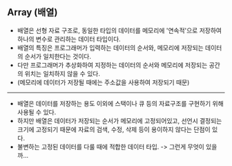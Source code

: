 Array (배열)
---
- 배열은 선형 자료 구조로, 동일한 타입의 데이터를 메모리에 '연속적'으로 저장하여 하나의 변수로 관리하는
데이터 타입이다.
- 배열의 특징은 프로그래머가 입력하는 데이터의 순서와, 메모리에 저장되는 데이터의 순서가 일치한다는 것이다.
- 다만 프로그래머가 추상화하여 지정하는 데이터의 순서와 메모리에 저장되는 공간의 위치는 일치하지 않을 수 있다.
- (메모리에 데이터가 저장될 때에는 주소값을 사용하여 저장되기 때문)
---
- 배열은 데이터를 저장하는 용도 이외에 스택이나 큐 등의 자료구조를 구현하기 위해 사용될 수 있다.
- 하지만 배열은 데이터가 저장되는 순서가 메모리에 고정되어있고, 선언시 결정되는 크기에 고정되기 때문에
자료의 검색, 수정, 삭제 등이 용이하지 않다는 단점이 있다.
- 불변하는 고정된 데이터를 다룰 때에 적합한 데이터 타입. -> 그런게 무엇이 있을까...